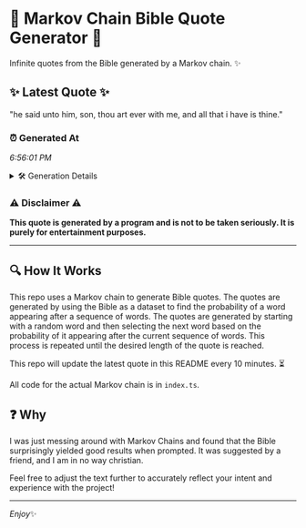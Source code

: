 # 📖 Markov Chain Bible Quote Generator 📖

Infinite quotes from the Bible generated by a Markov chain. ✨

## ✨ Latest Quote ✨
"he said unto him, son, thou art ever with me, and all that i have is thine."

### ⏰ Generated At
*6:56:01 PM*

<details>
    <summary>🛠️ Generation Details</summary>
    <p>
        <strong>🌱 Seed:</strong> he<br>
        <strong>🔄 Iterations:</strong> 16<br>
        <strong>📜 Context History:</strong><br>[ he ]: said<br>[ he, said ]: unto<br>[ he, said, unto ]: him,<br>[ he, said, unto, him, ]: son,<br>[ he, said, unto, him,, son, ]: thou<br>[ he, said, unto, him,, son,, thou ]: art<br>[ said, unto, him,, son,, thou, art ]: ever<br>[ unto, him,, son,, thou, art, ever ]: with<br>[ him,, son,, thou, art, ever, with ]: me,<br>[ son,, thou, art, ever, with, me, ]: and<br>[ thou, art, ever, with, me,, and ]: all<br>[ art, ever, with, me,, and, all ]: that<br>[ ever, with, me,, and, all, that ]: i<br>[ with, me,, and, all, that, i ]: have<br>[ me,, and, all, that, i, have ]: is<br>[ and, all, that, i, have, is ]: thine.<br>
    </p>
</details>

### ⚠️ Disclaimer ⚠️
**This quote is generated by a program and is not to be taken seriously. It is purely for entertainment purposes.**

---

## 🔍 How It Works

This repo uses a Markov chain to generate Bible quotes. The quotes are generated by using the Bible as a dataset to find the probability of a word appearing after a sequence of words. The quotes are generated by starting with a random word and then selecting the next word based on the probability of it appearing after the current sequence of words. This process is repeated until the desired length of the quote is reached.

This repo will update the latest quote in this README every 10 minutes. ⏳

All code for the actual Markov chain is in `index.ts`.

## ❓ Why

I was just messing around with Markov Chains and found that the Bible surprisingly yielded good results when prompted. 
It was suggested by a friend, and I am in no way christian.

Feel free to adjust the text further to accurately reflect your intent and experience with the project!

---

*Enjoy*✨
